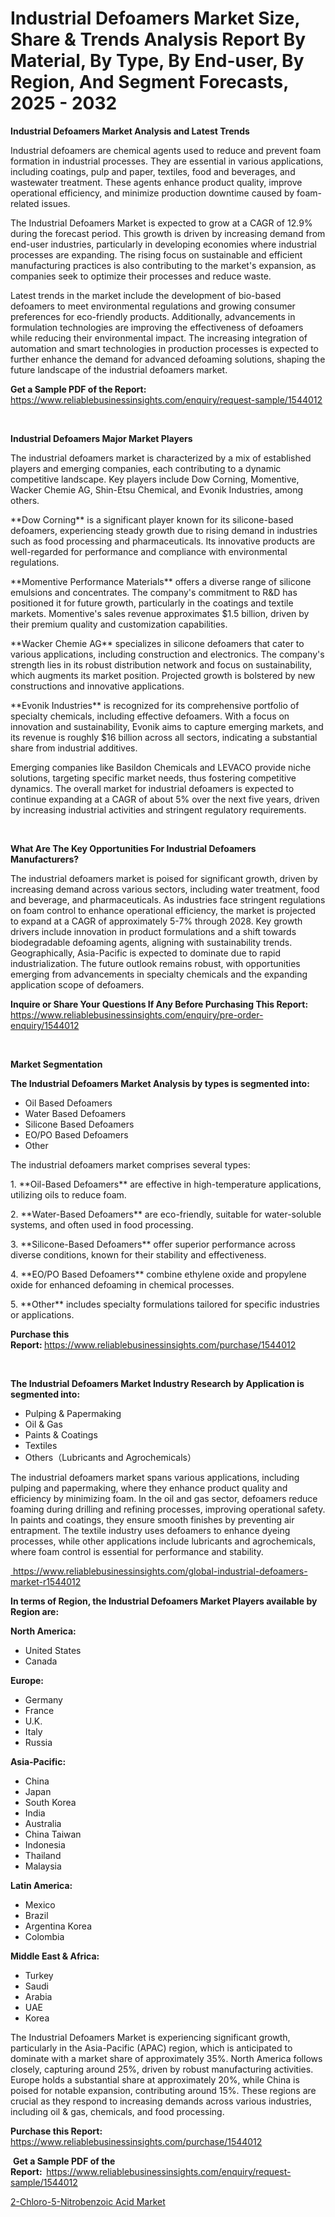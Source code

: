 <p><h1>Industrial Defoamers Market Size, Share & Trends Analysis Report By Material, By Type, By End-user, By Region, And Segment Forecasts, 2025 - 2032</h1></p><p><strong>Industrial Defoamers Market Analysis and Latest Trends</strong></p>
<p><p>Industrial defoamers are chemical agents used to reduce and prevent foam formation in industrial processes. They are essential in various applications, including coatings, pulp and paper, textiles, food and beverages, and wastewater treatment. These agents enhance product quality, improve operational efficiency, and minimize production downtime caused by foam-related issues.</p><p>The Industrial Defoamers Market is expected to grow at a CAGR of 12.9% during the forecast period. This growth is driven by increasing demand from end-user industries, particularly in developing economies where industrial processes are expanding. The rising focus on sustainable and efficient manufacturing practices is also contributing to the market's expansion, as companies seek to optimize their processes and reduce waste.</p><p>Latest trends in the market include the development of bio-based defoamers to meet environmental regulations and growing consumer preferences for eco-friendly products. Additionally, advancements in formulation technologies are improving the effectiveness of defoamers while reducing their environmental impact. The increasing integration of automation and smart technologies in production processes is expected to further enhance the demand for advanced defoaming solutions, shaping the future landscape of the industrial defoamers market.</p></p>
<p><strong>Get a Sample PDF of the Report:&nbsp;</strong> <a href="https://www.reliablebusinessinsights.com/enquiry/request-sample/1544012?utm_campaign=3080&utm_medium=2&utm_source=Github&utm_content=ia&utm_term=02042025&utm_id=industrial-defoamers">https://www.reliablebusinessinsights.com/enquiry/request-sample/1544012</a></p>
<p>&nbsp;</p>
<p><strong>Industrial Defoamers Major Market Players</strong></p>
<p><p>The industrial defoamers market is characterized by a mix of established players and emerging companies, each contributing to a dynamic competitive landscape. Key players include Dow Corning, Momentive, Wacker Chemie AG, Shin-Etsu Chemical, and Evonik Industries, among others.</p><p>**Dow Corning** is a significant player known for its silicone-based defoamers, experiencing steady growth due to rising demand in industries such as food processing and pharmaceuticals. Its innovative products are well-regarded for performance and compliance with environmental regulations.</p><p>**Momentive Performance Materials** offers a diverse range of silicone emulsions and concentrates. The company's commitment to R&D has positioned it for future growth, particularly in the coatings and textile markets. Momentive's sales revenue approximates $1.5 billion, driven by their premium quality and customization capabilities.</p><p>**Wacker Chemie AG** specializes in silicone defoamers that cater to various applications, including construction and electronics. The company's strength lies in its robust distribution network and focus on sustainability, which augments its market position. Projected growth is bolstered by new constructions and innovative applications.</p><p>**Evonik Industries** is recognized for its comprehensive portfolio of specialty chemicals, including effective defoamers. With a focus on innovation and sustainability, Evonik aims to capture emerging markets, and its revenue is roughly $16 billion across all sectors, indicating a substantial share from industrial additives.</p><p>Emerging companies like Basildon Chemicals and LEVACO provide niche solutions, targeting specific market needs, thus fostering competitive dynamics. The overall market for industrial defoamers is expected to continue expanding at a CAGR of about 5% over the next five years, driven by increasing industrial activities and stringent regulatory requirements.</p></p>
<p>&nbsp;</p>
<p><strong>What Are The Key Opportunities For Industrial Defoamers Manufacturers?</strong></p>
<p><p>The industrial defoamers market is poised for significant growth, driven by increasing demand across various sectors, including water treatment, food and beverage, and pharmaceuticals. As industries face stringent regulations on foam control to enhance operational efficiency, the market is projected to expand at a CAGR of approximately 5-7% through 2028. Key growth drivers include innovation in product formulations and a shift towards biodegradable defoaming agents, aligning with sustainability trends. Geographically, Asia-Pacific is expected to dominate due to rapid industrialization. The future outlook remains robust, with opportunities emerging from advancements in specialty chemicals and the expanding application scope of defoamers.</p></p>
<p><strong>Inquire or Share Your Questions If Any Before Purchasing This Report:</strong> <a href="https://www.reliablebusinessinsights.com/enquiry/pre-order-enquiry/1544012?utm_campaign=3080&utm_medium=2&utm_source=Github&utm_content=ia&utm_term=02042025&utm_id=industrial-defoamers">https://www.reliablebusinessinsights.com/enquiry/pre-order-enquiry/1544012</a></p>
<p>&nbsp;</p>
<p><strong>Market Segmentation</strong></p>
<p><strong>The Industrial Defoamers Market Analysis by types is segmented into:</strong></p>
<p><ul><li>Oil Based Defoamers</li><li>Water Based Defoamers</li><li>Silicone Based Defoamers</li><li>EO/PO Based Defoamers</li><li>Other</li></ul></p>
<p><p>The industrial defoamers market comprises several types: </p><p>1. **Oil-Based Defoamers** are effective in high-temperature applications, utilizing oils to reduce foam. </p><p>2. **Water-Based Defoamers** are eco-friendly, suitable for water-soluble systems, and often used in food processing. </p><p>3. **Silicone-Based Defoamers** offer superior performance across diverse conditions, known for their stability and effectiveness. </p><p>4. **EO/PO Based Defoamers** combine ethylene oxide and propylene oxide for enhanced defoaming in chemical processes. </p><p>5. **Other** includes specialty formulations tailored for specific industries or applications.</p></p>
<p><strong>Purchase this Report:&nbsp;</strong><a href="https://www.reliablebusinessinsights.com/purchase/1544012?utm_campaign=3080&utm_medium=2&utm_source=Github&utm_content=ia&utm_term=02042025&utm_id=industrial-defoamers">https://www.reliablebusinessinsights.com/purchase/1544012</a></p>
<p>&nbsp;</p>
<p><strong>The Industrial Defoamers Market Industry Research by Application is segmented into:</strong></p>
<p><ul><li>Pulping & Papermaking</li><li>Oil & Gas</li><li>Paints & Coatings</li><li>Textiles</li><li>Others（Lubricants and Agrochemicals）</li></ul></p>
<p><p>The industrial defoamers market spans various applications, including pulping and papermaking, where they enhance product quality and efficiency by minimizing foam. In the oil and gas sector, defoamers reduce foaming during drilling and refining processes, improving operational safety. In paints and coatings, they ensure smooth finishes by preventing air entrapment. The textile industry uses defoamers to enhance dyeing processes, while other applications include lubricants and agrochemicals, where foam control is essential for performance and stability.</p></p>
<p><a href="https://www.reliablebusinessinsights.com/global-industrial-defoamers-market-r1544012?utm_campaign=3080&utm_medium=2&utm_source=Github&utm_content=ia&utm_term=02042025&utm_id=industrial-defoamers">&nbsp;https://www.reliablebusinessinsights.com/global-industrial-defoamers-market-r1544012</a></p>
<p><strong>In terms of Region, the Industrial Defoamers Market Players available by Region are:</strong></p>
<p>
    <p> <strong> North America: </strong>
        <ul>
            <li>United States</li>
            <li>Canada</li>
        </ul>
        </p> 
    <p> <strong> Europe: </strong>
        <ul>
            <li>Germany</li>
            <li>France</li>
            <li>U.K.</li>
            <li>Italy</li>
            <li>Russia</li>
        </ul>
        </p> 
    <p> <strong> Asia-Pacific: </strong>
        <ul>
            <li>China</li>
            <li>Japan</li>
            <li>South Korea</li>
            <li>India</li>
            <li>Australia</li>
            <li>China Taiwan</li>
            <li>Indonesia</li>
            <li>Thailand</li>
            <li>Malaysia</li>
        </ul>
        </p> 
    <p> <strong> Latin America: </strong>
        <ul>
            <li>Mexico</li>
            <li>Brazil</li>
            <li>Argentina Korea</li>
            <li>Colombia</li>
        </ul>
        </p> 
    <p> <strong> Middle East & Africa: </strong>
        <ul>
            <li>Turkey</li>
            <li>Saudi</li>
            <li>Arabia</li>
            <li>UAE</li>
            <li>Korea</li>
        </ul>
    </p>
    </p>
<p><p>The Industrial Defoamers Market is experiencing significant growth, particularly in the Asia-Pacific (APAC) region, which is anticipated to dominate with a market share of approximately 35%. North America follows closely, capturing around 25%, driven by robust manufacturing activities. Europe holds a substantial share at approximately 20%, while China is poised for notable expansion, contributing around 15%. These regions are crucial as they respond to increasing demands across various industries, including oil & gas, chemicals, and food processing.</p></p>
<p><strong>Purchase this Report: </strong><a href="https://www.reliablebusinessinsights.com/purchase/1544012?utm_campaign=3080&utm_medium=2&utm_source=Github&utm_content=ia&utm_term=02042025&utm_id=industrial-defoamers">https://www.reliablebusinessinsights.com/purchase/1544012</a></p>
<p>&nbsp;<strong>Get a Sample PDF of the Report:&nbsp;&nbsp;</strong><a href="https://www.reliablebusinessinsights.com/enquiry/request-sample/1544012?utm_campaign=3080&utm_medium=2&utm_source=Github&utm_content=ia&utm_term=02042025&utm_id=industrial-defoamers">https://www.reliablebusinessinsights.com/enquiry/request-sample/1544012</a></p>
<p><strong></strong></p>
<p><p><a href="https://github.com/kaddahblejc/Market-Research-Report-List-1/blob/main/2-chloro-5-nitrobenzoic-acid-market.md?utm_campaign=3080&utm_medium=2&utm_source=Github&utm_content=ia&utm_term=02042025&utm_id=industrial-defoamers">2-Chloro-5-Nitrobenzoic Acid Market</a></p></p>